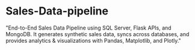 # Sales-Data-pipeline
"End-to-End Sales Data Pipeline using SQL Server, Flask APIs, and MongoDB. It generates synthetic sales data, syncs across databases, and provides analytics &amp; visualizations with Pandas, Matplotlib, and Plotly."
